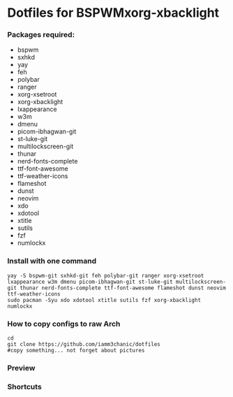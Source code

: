 # Dotfiles for BSPWMxorg-xbacklight
### Packages required:
- bspwm
- sxhkd
- yay
- feh
- polybar
- ranger
- xorg-xsetroot
- xorg-xbacklight
- lxappearance
- w3m
- dmenu
- picom-ibhagwan-git
- st-luke-git
- multilockscreen-git
- thunar
- nerd-fonts-complete
- ttf-font-awesome
- ttf-weather-icons
- flameshot
- dunst 
- neovim
- xdo
- xdotool
- xtitle
- sutils
- fzf
- numlockx

### Install with one command
```
yay -S bspwm-git sxhkd-git feh polybar-git ranger xorg-xsetroot lxappearance w3m dmenu picom-ibhagwan-git st-luke-git multilockscreen-git thunar nerd-fonts-complete ttf-font-awesome flameshot dunst neovim ttf-weather-icons
sudo pacman -Syu xdo xdotool xtitle sutils fzf xorg-xbacklight numlockx
```
### How to copy configs to raw Arch
```
cd
git clone https://github.com/iamm3chanic/dotfiles
#copy something... not forget about pictures
```
### Preview

### Shortcuts